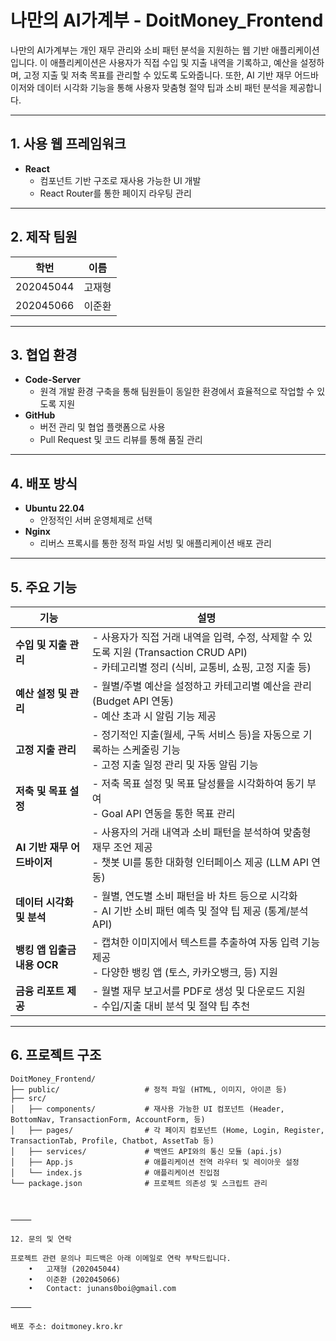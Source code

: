 # 나만의 AI가계부 - DoitMoney_Frontend

나만의 AI가계부는 개인 재무 관리와 소비 패턴 분석을 지원하는 웹 기반 애플리케이션입니다. 이 애플리케이션은 사용자가 직접 수입 및 지출 내역을 기록하고, 예산을 설정하며, 고정 지출 및 저축 목표를 관리할 수 있도록 도와줍니다. 또한, AI 기반 재무 어드바이저와 데이터 시각화 기능을 통해 사용자 맞춤형 절약 팁과 소비 패턴 분석을 제공합니다.

---

## 1. 사용 웹 프레임워크

- **React**  
  - 컴포넌트 기반 구조로 재사용 가능한 UI 개발
  - React Router를 통한 페이지 라우팅 관리

---

## 2. 제작 팀원

| 학번       | 이름   |
|------------|--------|
| 202045044  | 고재형 |
| 202045066  | 이준환 |

---

## 3. 협업 환경

- **Code-Server**  
  - 원격 개발 환경 구축을 통해 팀원들이 동일한 환경에서 효율적으로 작업할 수 있도록 지원
- **GitHub**  
  - 버전 관리 및 협업 플랫폼으로 사용
  - Pull Request 및 코드 리뷰를 통해 품질 관리

---

## 4. 배포 방식

- **Ubuntu 22.04**  
  - 안정적인 서버 운영체제로 선택
- **Nginx**  
  - 리버스 프록시를 통한 정적 파일 서빙 및 애플리케이션 배포 관리

---

## 5. 주요 기능

| 기능                                 | 설명 |
|--------------------------------------|------|
| **수입 및 지출 관리**                | - 사용자가 직접 거래 내역을 입력, 수정, 삭제할 수 있도록 지원 (Transaction CRUD API) <br> - 카테고리별 정리 (식비, 교통비, 쇼핑, 고정 지출 등) |
| **예산 설정 및 관리**                | - 월별/주별 예산을 설정하고 카테고리별 예산을 관리 (Budget API 연동) <br> - 예산 초과 시 알림 기능 제공 |
| **고정 지출 관리**                   | - 정기적인 지출(월세, 구독 서비스 등)을 자동으로 기록하는 스케줄링 기능 <br> - 고정 지출 일정 관리 및 자동 알림 기능 |
| **저축 및 목표 설정**                | - 저축 목표 설정 및 목표 달성률을 시각화하여 동기 부여 <br> - Goal API 연동을 통한 목표 관리 |
| **AI 기반 재무 어드바이저**           | - 사용자의 거래 내역과 소비 패턴을 분석하여 맞춤형 재무 조언 제공 <br> - 챗봇 UI를 통한 대화형 인터페이스 제공 (LLM API 연동) |
| **데이터 시각화 및 분석**             | - 월별, 연도별 소비 패턴을 바 차트 등으로 시각화 <br> - AI 기반 소비 패턴 예측 및 절약 팁 제공 (통계/분석 API) |
| **뱅킹 앱 입출금 내용 OCR**           | - 캡쳐한 이미지에서 텍스트를 추출하여 자동 입력 기능 제공 <br> - 다양한 뱅킹 앱 (토스, 카카오뱅크, 등) 지원 |
| **금융 리포트 제공**                 | - 월별 재무 보고서를 PDF로 생성 및 다운로드 지원 <br> - 수입/지출 대비 분석 및 절약 팁 추천 |

---

## 6. 프로젝트 구조

```plaintext
DoitMoney_Frontend/
├── public/                   # 정적 파일 (HTML, 이미지, 아이콘 등)
├── src/
│   ├── components/           # 재사용 가능한 UI 컴포넌트 (Header, BottomNav, TransactionForm, AccountForm, 등)
│   ├── pages/                # 각 페이지 컴포넌트 (Home, Login, Register, TransactionTab, Profile, Chatbot, AssetTab 등)
│   ├── services/             # 백엔드 API와의 통신 모듈 (api.js)
│   ├── App.js                # 애플리케이션 전역 라우터 및 레이아웃 설정
│   └── index.js              # 애플리케이션 진입점
└── package.json              # 프로젝트 의존성 및 스크립트 관리



⸻

12. 문의 및 연락

프로젝트 관련 문의나 피드백은 아래 이메일로 연락 부탁드립니다.
	•	고재형 (202045044)
	•	이준환 (202045066)
	•	Contact: junans0boi@gmail.com

⸻

배포 주소: doitmoney.kro.kr
